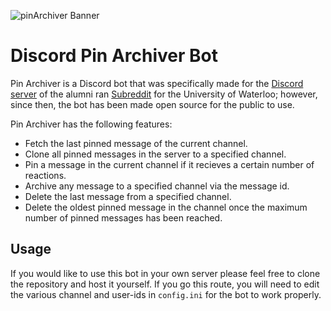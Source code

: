 ![pinArchiver Banner](https://i.imgur.com/jeHSx0L.jpg)
# Discord Pin Archiver Bot
Pin Archiver is a Discord bot that was specifically made for the [Discord server](https://discord.gg/ZZFJhdr) of the alumni ran [Subreddit](https://www.reddit.com/r/uwaterloo/) for the University of Waterloo; however, since then, the bot has been made open source for the public to use. 

Pin Archiver has the following features:
* Fetch the last pinned message of the current channel.
* Clone all pinned messages in the server to a specified channel.
* Pin a message in the current channel if it recieves a certain number of reactions.
* Archive any message to a specified channel via the message id.
* Delete the last message from a specified channel.
* Delete the oldest pinned message in the channel once the maximum number of pinned messages has been reached.

## Usage
If you would like to use this bot in your own server please feel free to clone the repository and host it yourself. If you go this route, you will need to edit the various channel and user-ids in `config.ini` for the bot to work properly. 

